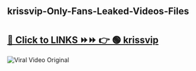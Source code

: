 
 ## krissvip-Only-Fans-Leaked-Videos-Files

# <h2><a href="https://mediaupload.pro?krissvip">🔗 Click to LINKS ⏩⏩ 👉 🟢 krissvip </a></h2>

<a href="https://mediaupload.pro?krissvip" rel="nofollow" data-target="animated-image.originalLink"><img src="https://i.ibb.co.com/xMMVF88/686577567.gif" alt="Viral Video Original" style="max-width: 100%; display: inline-block;" data-target="animated-image.originalImage"></a>